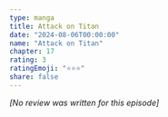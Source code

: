 ```yaml
---
type: manga
title: Attack on Titan
date: "2024-08-06T00:00:00"
name: "Attack on Titan"
chapter: 17
rating: 3
ratingEmoji: "⭐️⭐️⭐️"
share: false
---
```


_[No review was written for this episode]_